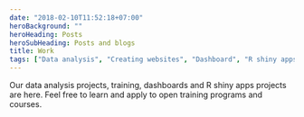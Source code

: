 ```yaml
---
date: "2018-02-10T11:52:18+07:00"
heroBackground: ""
heroHeading: Posts
heroSubHeading: Posts and blogs 
title: Work
tags: ["Data analysis", "Creating websites", "Dashboard", "R shiny apps"]
---
```



Our data analysis projects, training, dashboards and R shiny apps projects are here. Feel free to learn and apply to open training programs and courses.
